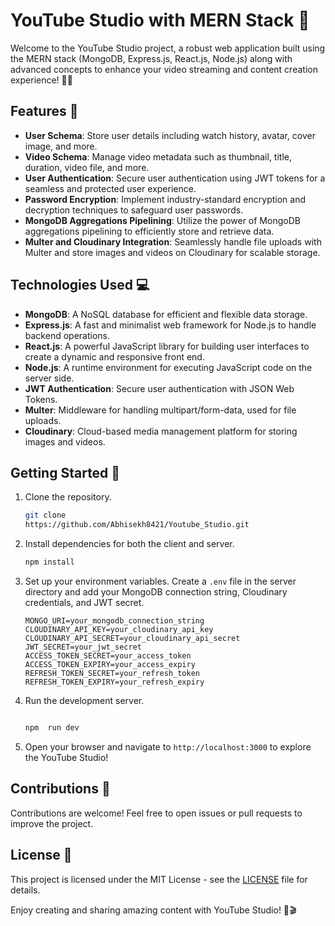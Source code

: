 # YouTube Studio with MERN Stack 🚀

Welcome to the YouTube Studio project, a robust web application built using the MERN stack (MongoDB, Express.js, React.js, Node.js) along with advanced concepts to enhance your video streaming and content creation experience! 🎥🔥

## Features 🌟

- **User Schema**: Store user details including watch history, avatar, cover image, and more.
- **Video Schema**: Manage video metadata such as thumbnail, title, duration, video file, and more.
- **User Authentication**: Secure user authentication using JWT tokens for a seamless and protected user experience.
- **Password Encryption**: Implement industry-standard encryption and decryption techniques to safeguard user passwords.
- **MongoDB Aggregations Pipelining**: Utilize the power of MongoDB aggregations pipelining to efficiently store and retrieve data.
- **Multer and Cloudinary Integration**: Seamlessly handle file uploads with Multer and store images and videos on Cloudinary for scalable storage.

## Technologies Used 💻

- **MongoDB**: A NoSQL database for efficient and flexible data storage.
- **Express.js**: A fast and minimalist web framework for Node.js to handle backend operations.
- **React.js**: A powerful JavaScript library for building user interfaces to create a dynamic and responsive front end.
- **Node.js**: A runtime environment for executing JavaScript code on the server side.
- **JWT Authentication**: Secure user authentication with JSON Web Tokens.
- **Multer**: Middleware for handling multipart/form-data, used for file uploads.
- **Cloudinary**: Cloud-based media management platform for storing images and videos.

## Getting Started 🚀

1. Clone the repository.

   ```bash
   git clone
   https://github.com/Abhisekh8421/Youtube_Studio.git
   ```

2. Install dependencies for both the client and server.

   ```bash
   npm install
   ```

3. Set up your environment variables. Create a `.env` file in the server directory and add your MongoDB connection string, Cloudinary credentials, and JWT secret.

   ```env
   MONGO_URI=your_mongodb_connection_string
   CLOUDINARY_API_KEY=your_cloudinary_api_key
   CLOUDINARY_API_SECRET=your_cloudinary_api_secret
   JWT_SECRET=your_jwt_secret
   ACCESS_TOKEN_SECRET=your_access_token
   ACCESS_TOKEN_EXPIRY=your_access_expiry
   REFRESH_TOKEN_SECRET=your_refresh_token
   REFRESH_TOKEN_EXPIRY=your_refresh_expiry

   ```

4. Run the development server.

   ```bash

   npm  run dev

   ```

5. Open your browser and navigate to `http://localhost:3000` to explore the YouTube Studio!

## Contributions 🤝

Contributions are welcome! Feel free to open issues or pull requests to improve the project.

## License 📝

This project is licensed under the MIT License - see the [LICENSE](LICENSE) file for details.

Enjoy creating and sharing amazing content with YouTube Studio! 🚀🎬
